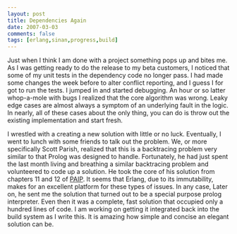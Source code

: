 ```yaml
---
layout: post
title: Dependencies Again
date: 2007-03-03
comments: false
tags: [erlang,sinan,progress,build]
---
```


Just when I think I am done with a project something pops up and bites
me. As I was getting ready to do the release to my beta customers, I
noticed that some of my unit tests in the dependency code no longer
pass. I had made some changes the week before to alter conflict
reporting, and I guess I for got to run the tests. I jumped in and
started debugging. An hour or so latter whop-a-mole with bugs I
realized that the core algorithm was wrong. Leaky edge cases are
almost always a symptom of an underlying fault in the logic. In
nearly, all of these cases about the only thing, you can do is throw
out the existing implementation and start fresh.

I wrestled with a creating a new solution with little or no
luck. Eventually, I went to lunch with some friends to talk out the
problem. We, or more specifically Scott Parish, realized that this is
a backtracing problem very similar to that Prolog was designed to
handle. Fortunately, he had just spent the last month living and
breathing a similar backtracing problem and volunteered to code up a
solution. He took the core of his solution from chapters 11 and 12 of
[PAIP](http://norvig.com/paip.html). It seems that Erlang, due to its
immutability, makes for an excellent platform for these types of
issues. In any case, Later on, he sent me the solution that turned out
to be a special purpose prolog interpreter. Even then it was a
complete, fast solution that occupied only a hundred lines of code. I
am working on getting it integrated back into the build system as I
write this. It is amazing how simple and concise an elegant solution
can be.
